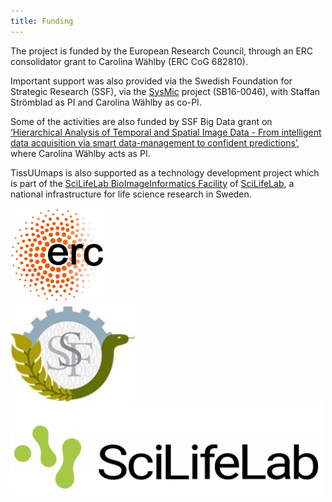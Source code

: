 ```yaml
---
title: Funding
---
```


<div class="row">
	<div class="text-center col-md-1"></div>
		<div class="text-center col-md-10">
				<h7> 
				<p> The project is funded by the European Research Council, through an ERC consolidator grant to Carolina Wählby (ERC CoG 682810). </p>
				<p> Important support was also provided via the Swedish Foundation for Strategic Research (SSF), via the <a href="https://sysmic.ki.se/">SysMic</a> project (SB16-0046), with Staffan Strömblad as PI and Carolina Wählby as co-PI. </p>
				<p> Some of the activities are also funded by SSF Big Data grant on <a href="http://haste.research.it.uu.se/">‘Hierarchical Analysis of Temporal and Spatial Image Data - From intelligent data acquisition via smart data-management to confident predictions’</a>, where Carolina Wählby acts as PI. </p>
				<p> TissUUmaps is also supported as a technology development project which is part of the <a href="https://www.scilifelab.se/units/bioimage-informatics/">SciLifeLab BioImageInformatics Facility</a> of <a href="https://www.scilifelab.se/">SciLifeLab</a>, a national infrastructure for life science research in Sweden. </p>
				</h7>
				<div class="row">
					<div class="column">
						<img src="/assets/pictures/erc.jpg" width="150" />
					</div>
					<div class="column">
						<img src="/assets/pictures/ssf.jpg"  width="200" />
					</div>
					<div class="column">
						<img src="/assets/pictures/scilifelab.png" width="500"/>
					</div>
				</div>
		</div>
	<div class="text-center col-md-1"></div>
</div>